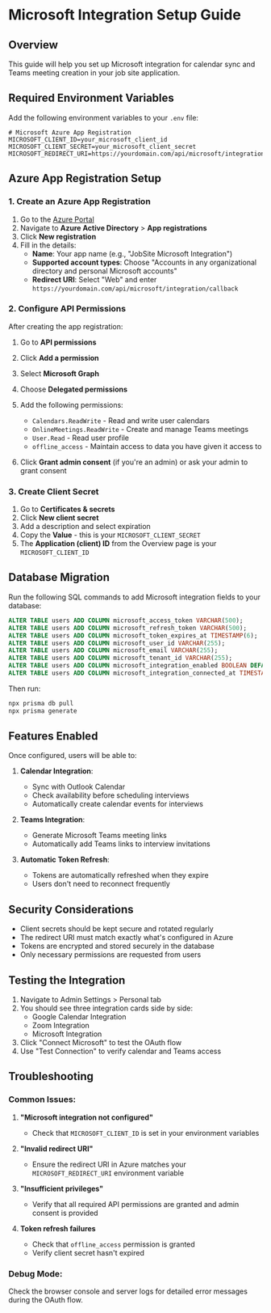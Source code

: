 # Microsoft Integration Setup Guide

## Overview
This guide will help you set up Microsoft integration for calendar sync and Teams meeting creation in your job site application.

## Required Environment Variables

Add the following environment variables to your `.env` file:

```env
# Microsoft Azure App Registration
MICROSOFT_CLIENT_ID=your_microsoft_client_id
MICROSOFT_CLIENT_SECRET=your_microsoft_client_secret
MICROSOFT_REDIRECT_URI=https://yourdomain.com/api/microsoft/integration/callback
```

## Azure App Registration Setup

### 1. Create an Azure App Registration

1. Go to the [Azure Portal](https://portal.azure.com)
2. Navigate to **Azure Active Directory** > **App registrations**
3. Click **New registration**
4. Fill in the details:
   - **Name**: Your app name (e.g., "JobSite Microsoft Integration")
   - **Supported account types**: Choose "Accounts in any organizational directory and personal Microsoft accounts"
   - **Redirect URI**: Select "Web" and enter `https://yourdomain.com/api/microsoft/integration/callback`

### 2. Configure API Permissions

After creating the app registration:

1. Go to **API permissions**
2. Click **Add a permission**
3. Select **Microsoft Graph**
4. Choose **Delegated permissions**
5. Add the following permissions:
   - `Calendars.ReadWrite` - Read and write user calendars
   - `OnlineMeetings.ReadWrite` - Create and manage Teams meetings
   - `User.Read` - Read user profile
   - `offline_access` - Maintain access to data you have given it access to

6. Click **Grant admin consent** (if you're an admin) or ask your admin to grant consent

### 3. Create Client Secret

1. Go to **Certificates & secrets**
2. Click **New client secret**
3. Add a description and select expiration
4. Copy the **Value** - this is your `MICROSOFT_CLIENT_SECRET`
5. The **Application (client) ID** from the Overview page is your `MICROSOFT_CLIENT_ID`

## Database Migration

Run the following SQL commands to add Microsoft integration fields to your database:

```sql
ALTER TABLE users ADD COLUMN microsoft_access_token VARCHAR(500);
ALTER TABLE users ADD COLUMN microsoft_refresh_token VARCHAR(500);
ALTER TABLE users ADD COLUMN microsoft_token_expires_at TIMESTAMP(6);
ALTER TABLE users ADD COLUMN microsoft_user_id VARCHAR(255);
ALTER TABLE users ADD COLUMN microsoft_email VARCHAR(255);
ALTER TABLE users ADD COLUMN microsoft_tenant_id VARCHAR(255);
ALTER TABLE users ADD COLUMN microsoft_integration_enabled BOOLEAN DEFAULT false;
ALTER TABLE users ADD COLUMN microsoft_integration_connected_at TIMESTAMP(6);
```

Then run:
```bash
npx prisma db pull
npx prisma generate
```

## Features Enabled

Once configured, users will be able to:

1. **Calendar Integration**:
   - Sync with Outlook Calendar
   - Check availability before scheduling interviews
   - Automatically create calendar events for interviews

2. **Teams Integration**:
   - Generate Microsoft Teams meeting links
   - Automatically add Teams links to interview invitations

3. **Automatic Token Refresh**:
   - Tokens are automatically refreshed when they expire
   - Users don't need to reconnect frequently

## Security Considerations

- Client secrets should be kept secure and rotated regularly
- The redirect URI must match exactly what's configured in Azure
- Tokens are encrypted and stored securely in the database
- Only necessary permissions are requested from users

## Testing the Integration

1. Navigate to Admin Settings > Personal tab
2. You should see three integration cards side by side:
   - Google Calendar Integration
   - Zoom Integration  
   - Microsoft Integration
3. Click "Connect Microsoft" to test the OAuth flow
4. Use "Test Connection" to verify calendar and Teams access

## Troubleshooting

### Common Issues:

1. **"Microsoft integration not configured"**
   - Check that `MICROSOFT_CLIENT_ID` is set in your environment variables

2. **"Invalid redirect URI"**
   - Ensure the redirect URI in Azure matches your `MICROSOFT_REDIRECT_URI` environment variable

3. **"Insufficient privileges"**
   - Verify that all required API permissions are granted and admin consent is provided

4. **Token refresh failures**
   - Check that `offline_access` permission is granted
   - Verify client secret hasn't expired

### Debug Mode:
Check the browser console and server logs for detailed error messages during the OAuth flow.